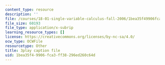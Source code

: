 ```yaml
---
content_type: resource
description: ''
file: /courses/18-01-single-variable-calculus-fall-2006/1bea35f49906fca3ff38296ed260c64d_jBkXbAgMj6s.srt
file_size: 60193
file_type: application/x-subrip
learning_resource_types: []
license: https://creativecommons.org/licenses/by-nc-sa/4.0/
ocw_type: OCWFile
resourcetype: Other
title: 3play caption file
uid: 1bea35f4-9906-fca3-ff38-296ed260c64d
---
```

